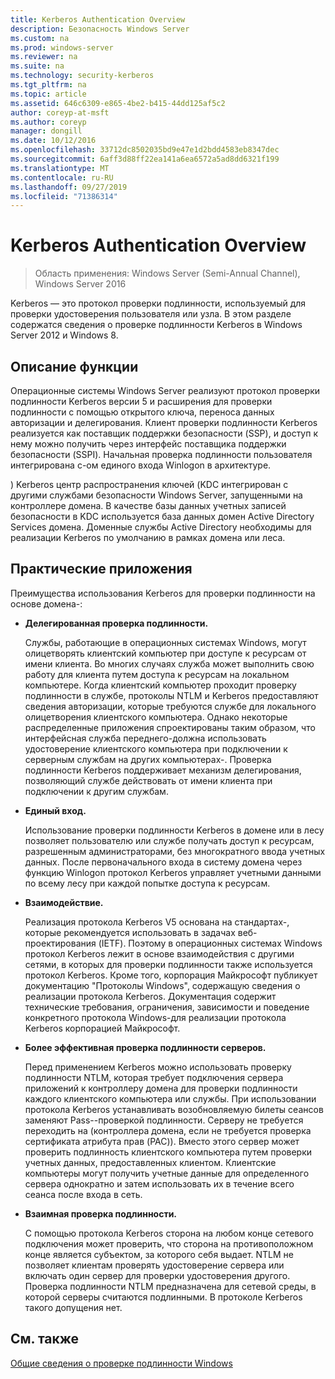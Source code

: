 ```yaml
---
title: Kerberos Authentication Overview
description: Безопасность Windows Server
ms.custom: na
ms.prod: windows-server
ms.reviewer: na
ms.suite: na
ms.technology: security-kerberos
ms.tgt_pltfrm: na
ms.topic: article
ms.assetid: 646c6309-e865-4be2-b415-44dd125af5c2
author: coreyp-at-msft
ms.author: coreyp
manager: dongill
ms.date: 10/12/2016
ms.openlocfilehash: 33712dc8502035bd9e47e1d2bdd4583eb8347dec
ms.sourcegitcommit: 6aff3d88ff22ea141a6ea6572a5ad8dd6321f199
ms.translationtype: MT
ms.contentlocale: ru-RU
ms.lasthandoff: 09/27/2019
ms.locfileid: "71386314"
---
```

# <a name="kerberos-authentication-overview"></a>Kerberos Authentication Overview

>Область применения: Windows Server (Semi-Annual Channel), Windows Server 2016

Kerberos — это протокол проверки подлинности, используемый для проверки удостоверения пользователя или узла. В этом разделе содержатся сведения о проверке подлинности Kerberos в Windows Server 2012 и Windows 8.

## <a name="BKMK_OVER"></a>Описание функции
Операционные системы Windows Server реализуют протокол проверки подлинности Kerberos версии 5 и расширения для проверки подлинности с помощью открытого ключа, переноса данных авторизации и делегирования. Клиент проверки подлинности Kerberos реализуется как поставщик поддержки безопасности \(SSP\), и доступ к нему можно получить через интерфейс поставщика поддержки безопасности \(SSPI\). Начальная проверка подлинности пользователя интегрирована с\-ом единого входа Winlogon в архитектуре.

\) Kerberos центр распространения ключей \(KDC интегрирован с другими службами безопасности Windows Server, запущенными на контроллере домена. В качестве базы данных учетных записей безопасности в KDC используется база данных домен Active Directory Services домена. Доменные службы Active Directory необходимы для реализации Kerberos по умолчанию в рамках домена или леса.

## <a name="kerb_tr_Kerb_Benefits"></a>Практические приложения
Преимущества использования Kerberos для проверки подлинности на основе домена\-:

-   **Делегированная проверка подлинности.**

    Службы, работающие в операционных системах Windows, могут олицетворять клиентский компьютер при доступе к ресурсам от имени клиента. Во многих случаях служба может выполнить свою работу для клиента путем доступа к ресурсам на локальном компьютере. Когда клиентский компьютер проходит проверку подлинности в службе, протоколы NTLM и Kerberos предоставляют сведения авторизации, которые требуются службе для локального олицетворения клиентского компьютера. Однако некоторые распределенные приложения спроектированы таким образом, что интерфейсная служба переднего\-должна использовать удостоверение клиентского компьютера при подключении к серверным службам на других компьютерах\-. Проверка подлинности Kerberos поддерживает механизм делегирования, позволяющий службе действовать от имени клиента при подключении к другим службам.

-   **Единый вход.**

    Использование проверки подлинности Kerberos в домене или в лесу позволяет пользователю или службе получать доступ к ресурсам, разрешенным администраторами, без многократного ввода учетных данных. После первоначального входа в систему домена через функцию Winlogon протокол Kerberos управляет учетными данными по всему лесу при каждой попытке доступа к ресурсам.

-   **Взаимодействие.**

    Реализация протокола Kerberos V5 основана на стандартах\-, которые рекомендуется использовать в задачах веб-проектирования \(IETF\). Поэтому в операционных системах Windows протокол Kerberos лежит в основе взаимодействия с другими сетями, в которых для проверки подлинности также используется протокол Kerberos. Кроме того, корпорация Майкрософт публикует документацию "Протоколы Windows", содержащую сведения о реализации протокола Kerberos. Документация содержит технические требования, ограничения, зависимости и поведение конкретного протокола Windows\-для реализации протокола Kerberos корпорацией Майкрософт.

-   **Более эффективная проверка подлинности серверов.**

    Перед применением Kerberos можно использовать проверку подлинности NTLM, которая требует подключения сервера приложений к контроллеру домена для проверки подлинности каждого клиентского компьютера или службы. При использовании протокола Kerberos устанавливать возобновляемую билеты сеансов заменяют Pass-\-проверкой подлинности. Серверу не требуется переходить на \(контроллера домена, если не требуется проверка сертификата атрибута прав \(PAC\)\). Вместо этого сервер может проверить подлинность клиентского компьютера путем проверки учетных данных, предоставленных клиентом. Клиентские компьютеры могут получить учетные данные для определенного сервера однократно и затем использовать их в течение всего сеанса после входа в сеть.

-   **Взаимная проверка подлинности.**

    С помощью протокола Kerberos сторона на любом конце сетевого подключения может проверить, что сторона на противоположном конце является субъектом, за которого себя выдает. NTLM не позволяет клиентам проверять удостоверение сервера или включать один сервер для проверки удостоверения другого. Проверка подлинности NTLM предназначена для сетевой среды, в которой серверы считаются подлинными. В протоколе Kerberos такого допущения нет.

## <a name="see-also"></a>См. также
[Общие сведения о проверке подлинности Windows](../windows-authentication/windows-authentication-overview.md)


